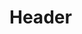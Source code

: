 <!-- TITLE: V1 Notification - Development Documentation V 1 0 -->
<!-- SUBTITLE: A quick summary of V 1 Notification Development Documentation V 1 0 -->

# Header